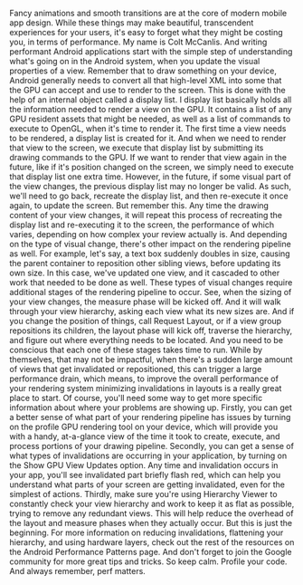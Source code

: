 Fancy animations and smooth transitions are at the core of modern mobile app design. While these things may make beautiful, transcendent experiences for your users, it's easy to forget what they might be costing you, in terms of performance. My name is Colt McCanlis. And writing performant Android applications start with the simple step of understanding what's going on in the Android system, when you update the visual properties of a view. Remember that to draw something on your device, Android generally needs to convert all that high-level XML into some that the GPU can accept and use to render to the screen. This is done with the help of an internal object called a display list. I display list basically holds all the information needed to render a view on the GPU. It contains a list of any GPU resident assets that might be needed, as well as a list of commands to execute to OpenGL, when it's time to render it. The first time a view needs to be rendered, a display list is created for it. And when we need to render that view to the screen, we execute that display list by submitting its drawing commands to the GPU. If we want to render that view again in the future, like if it's position changed on the screen, we simply need to execute that display list one extra time. However, in the future, if some visual part of the view changes, the previous display list may no longer be valid. As such, we'll need to go back, recreate the display list, and then re-execute it once again, to update the screen. But remember this. Any time the drawing content of your view changes, it will repeat this process of recreating the display list and re-executing it to the screen, the performance of which varies, depending on how complex your review actually is. And depending on the type of visual change, there's other impact on the rendering pipeline as well. For example, let's say, a text box suddenly doubles in size, causing the parent container to reposition other sibling views, before updating its own size. In this case, we've updated one view, and it cascaded to other work that needed to be done as well. These types of visual changes require additional stages of the rendering pipeline to occur. See, when the sizing of your view changes, the measure phase will be kicked off. And it will walk through your view hierarchy, asking each view what its new sizes are. And if you change the position of things, call Request Layout, or if a view group repositions its children, the layout phase will kick off, traverse the hierarchy, and figure out where everything needs to be located. And you need to be conscious that each one of these stages takes time to run. While by themselves, that may not be impactful, when there's a sudden large amount of views that get invalidated or repositioned, this can trigger a large performance drain, which means, to improve the overall performance of your rendering system minimizing invalidations in layouts is a really great place to start. Of course, you'll need some way to get more specific information about where your problems are showing up. Firstly, you can get a better sense of what part of your rendering pipeline has issues by turning on the profile GPU rendering tool on your device, which will provide you with a handy, at-a-glance view of the time it took to create, execute, and process portions of your drawing pipeline. Secondly, you can get a sense of what types of invalidations are occurring in your application, by turning on the Show GPU View Updates option. Any time and invalidation occurs in your app, you'll see invalidated part briefly flash red, which can help you understand what parts of your screen are getting invalidated, even for the simplest of actions. Thirdly, make sure you're using Hierarchy Viewer to constantly check your view hierarchy and work to keep it as flat as possible, trying to remove any redundant views. This will help reduce the overhead of the layout and measure phases when they actually occur. But this is just the beginning. For more information on reducing invalidations, flattening your hierarchy, and using hardware layers, check out the rest of the resources on the Android Performance Patterns page. And don't forget to join the Google community for more great tips and tricks. So keep calm. Profile your code. And always remember, perf matters.